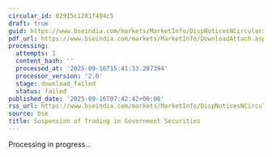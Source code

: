 ```yaml
---
circular_id: 02915c1281f404c5
draft: true
guid: https://www.bseindia.com/markets/MarketInfo/DispNoticesNCirculars.aspx?Noticeid={C94FF44B-DA52-43C1-BC6A-07471732F65E}&noticeno=20250916-5&dt=09/16/2025&icount=5&totcount=78&flag=0
pdf_url: https://www.bseindia.com/markets/MarketInfo/DownloadAttach.aspx?id=20250916-5&attachedId=
processing:
  attempts: 1
  content_hash: ''
  processed_at: '2025-09-16T15:41:33.287394'
  processor_version: '2.0'
  stage: download_failed
  status: failed
published_date: '2025-09-16T07:42:42+00:00'
rss_url: https://www.bseindia.com/markets/MarketInfo/DispNoticesNCirculars.aspx?Noticeid={C94FF44B-DA52-43C1-BC6A-07471732F65E}&noticeno=20250916-5&dt=09/16/2025&icount=5&totcount=78&flag=0
source: bse
title: Suspension of Trading in Government Securities
---
```


Processing in progress...